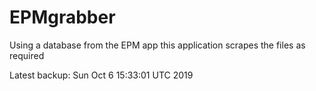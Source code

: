 # EPMgrabber
Using a database from the EPM app this application scrapes the files as required


Latest backup: Sun Oct 6 15:33:01 UTC 2019
